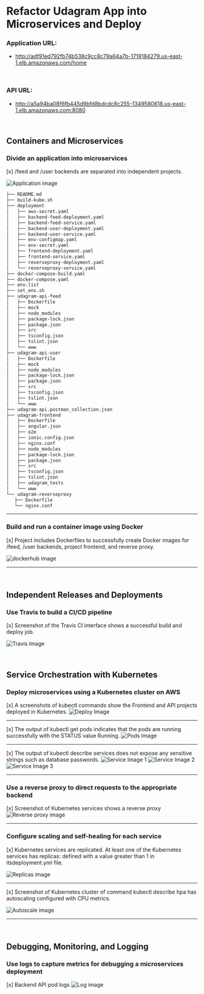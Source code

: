 # Refactor Udagram App into Microservices and Deploy

### Application URL: 
- http://adf91ed792fb74b538c9cc8c79a64a7b-1719184279.us-east-1.elb.amazonaws.com/home

<br>

### API URL: 
- http://a5a94ba08f6fb445d9bfd8bdcdc8c255-1349580618.us-east-1.elb.amazonaws.com:8080

<br>


## Containers and Microservices

### Divide an application into microservices
[x] /feed and /user backends are separated into
independent projects.

![Application image](application-structure.png)

 ```bash
 ├── README.md
├── build-kube.sh
├── deployment
│   ├── aws-secret.yaml
│   ├── backend-feed-deployment.yaml
│   ├── backend-feed-service.yaml
│   ├── backend-user-deployment.yaml
│   ├── backend-user-service.yaml
│   ├── env-configmap.yaml
│   ├── env-secret.yaml
│   ├── frontend-deployment.yaml
│   ├── frontend-service.yaml
│   ├── reverseproxy-deployment.yaml
│   └── reverseproxy-service.yaml
├── docker-compose-build.yaml
├── docker-compose.yaml
├── env.list
├── set_env.sh
├── udagram-api-feed
│   ├── Dockerfile
│   ├── mock
│   ├── node_modules
│   ├── package-lock.json
│   ├── package.json
│   ├── src
│   ├── tsconfig.json
│   ├── tslint.json
│   └── www
├── udagram-api-user
│   ├── Dockerfile
│   ├── mock
│   ├── node_modules
│   ├── package-lock.json
│   ├── package.json
│   ├── src
│   ├── tsconfig.json
│   ├── tslint.json
│   └── www
├── udagram-api.postman_collection.json
├── udagram-frontend
│   ├── Dockerfile
│   ├── angular.json
│   ├── e2e
│   ├── ionic.config.json
│   ├── nginx.conf
│   ├── node_modules
│   ├── package-lock.json
│   ├── package.json
│   ├── src
│   ├── tsconfig.json
│   ├── tslint.json
│   ├── udagram_tests
│   └── www
└── udagram-reverseproxy
    ├── Dockerfile
    └── nginx.conf
```

----

### Build and run a container image using Docker


[x] Project includes Dockerfiles to successfully create Docker images for /feed, /user backends, project frontend, and reverse proxy.



![dockerhub image](u-docker.jpg)

----
<br>

## Independent Releases and Deployments

### Use Travis to build a CI/CD pipeline
[x] Screenshot of the Travis CI interface shows a successful build and deploy job.


![Travis Image](u-travis.jpg)
  
<br>

## Service Orchestration with Kubernetes

### Deploy microservices using a Kubernetes cluster on AWS
[x] A screenshots of kubectl commands show the Frontend and API projects deployed in Kubernetes.
![Deploy Image](u-deployments.jpg)

-----

[x] The output of kubectl get pods indicates that the pods are running successfully with the STATUS value Running.
![Pods Image](u-pods.jpg)

-----

[x] The output of kubectl describe services does not expose any sensitive strings such as database passwords.
![Service Image 1](u-services1.jpg)
![Service Image 2](u-services2.jpg)
![Service Image 3](u-services3.jpg)

-----


### Use a reverse proxy to direct requests to the appropriate backend
[x] Screenshot of Kubernetes services shows a reverse proxy
![Reverse proxy image](u-rproxy.jpg)

----

### Configure scaling and self-healing for each service

[x] Kubernetes services are replicated. At least one of the Kubernetes services has replicas: defined with a value greater than 1 in itsdeployment.yml file.


![Replicas image](u-replicas.jpg)

----

[x] Screenshot of Kubernetes cluster of command kubectl describe hpa has autoscaling configured with CPU metrics.


![Autoscale image](u-autoscale.jpg)

----

<br>

## Debugging, Monitoring, and Logging

### Use logs to capture metrics for debugging a microservices deployment

[x] Backend API pod logs
![Log image](u-log1.jpg)

